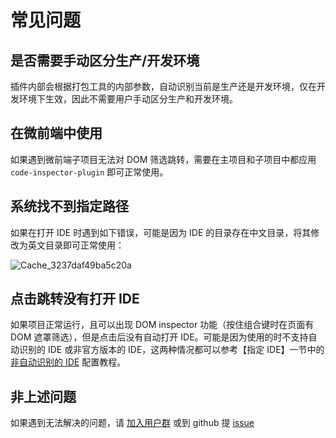 # 常见问题

## 是否需要手动区分生产/开发环境

插件内部会根据打包工具的内部参数，自动识别当前是生产还是开发环境，仅在开发环境下生效，因此不需要用户手动区分生产和开发环境。

## 在微前端中使用

如果遇到微前端子项目无法对 DOM 筛选跳转，需要在主项目和子项目中都应用 `code-inspector-plugin` 即可正常使用。

## 系统找不到指定路径

如果在打开 IDE 时遇到如下错误，可能是因为 IDE 的目录存在中文目录，将其修改为英文目录即可正常使用：

![Cache_3237daf49ba5c20a](https://github.com/zh-lx/code-inspector/assets/73059627/a6883758-27e1-474d-87a4-32e1cfd013d0)

## 点击跳转没有打开 IDE

如果项目正常运行，且可以出现 DOM inspector 功能（按住组合键时在页面有 DOM 遮罩筛选），但是点击后没有自动打开 IDE。可能是因为使用的时不支持自动识别的 IDE 或非官方版本的 IDE，这两种情况都可以参考【指定 IDE】一节中的 [非自动识别的 IDE](/guide/ide.html#非自动识别的-ide) 配置教程。

## 非上述问题

如果遇到无法解决的问题，请 [加入用户群](/more/feedback) 或到 github 提 [issue](https://github.com/zh-lx/code-inspector/issues)
